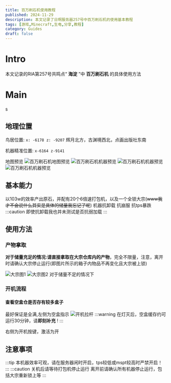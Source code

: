 ```yaml
---
title: 百万刷石机使用教程
published: 2024-11-29
description: 本文记录了日啊服务器257号中百万刷石机的使用基本教程
tags: [游戏,Minecraft,生电,分享,教程]
category: Guides
draft: false
---
```


# Intro
本文记录的RIA第257号共鸣点“ **海淀** ”中 **百万刷石机** 的具体使用方法


# Main
s
## 地理位置

鸟居位置: `x: -6178 z: -9207` 辉月北方，古渊境西北，点画出版社东南

机器精准位置: `x-6164 z-9141`

地图预览
<img src="https://i0.hdslb.com/bfs/article/fe67845c500e353cef854bed9bdb69ec452972510.jpg" referrerpolicy="no-referrer" alt="百万刷石机地图预览">
<img src="https://i0.hdslb.com/bfs/article/285d83d8d1755771579326a06dfcf04d452972510.png" referrerpolicy="no-referrer" alt="百万刷石机机器预览">
<img src="https://i0.hdslb.com/bfs/article/9ebe4b288712859967b3ba0f722ffb7c452972510.png" referrerpolicy="no-referrer" alt="百万刷石机机器预览">
<img src="https://i0.hdslb.com/bfs/article/bfb172f111c2c109f5f46b71abc6a875452972510.png" referrerpolicy="no-referrer" alt="百万刷石机机器预览">

## 基本能力
以103w的效率产出原石，并配有20个6倍速打包机，以及一个全锁大宗(~~www我才不会说什么其实是具体的储量我忘记了呢~~)
机器抗卸载 抗崩服 抗tps暴跌
:::caution
即使抗卸载我也并未测试是否抗弱加载
:::

## 使用方法
### 产物拿取
**对于储量充足的情况:请直接拿取在大宗仓库内的产物**，完全不限量，注意，离开时请确认大宗停止运行(即图片所示的箱子内物品不再变化且大宗被上锁)

<img src="https://i0.hdslb.com/bfs/article/c00fbf443e8298ad10ef8cc3feb3be42452972510.png" referrerpolicy="no-referrer" alt="大宗图1">
<img src="https://i0.hdslb.com/bfs/article/50859d753bb0cffe4ffcd5a6378d9aa7452972510.png" referrerpolicy="no-referrer" alt="大宗图2">
对于储量不足的情况下

### 开机流程
#### 查看空盒仓是否存有较多盒子
最好保证是全满,左侧为空盒指示
<img src="https://i0.hdslb.com/bfs/article/08147d49c8384ee7beb732073d14ab53452972510.png" referrerpolicy="no-referrer" alt="开机拉杆">
:::warning
在灯灭后，空盒缓存约可运行30分钟，请**即刻补充** !
:::

右侧为开机按键，激活为开
## 注意事项
:::tip
本机器效率可观，请在服务器闲时开启，tps较低或mspt较高时严禁开启！
:::
:::caution
关机后请等待打包机停止运行 离开前请确认所有机器停止运行，包括大宗重新锁上等
:::